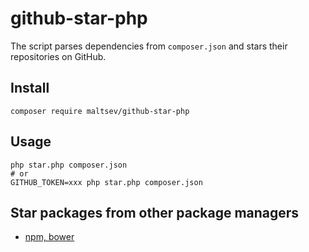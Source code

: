# github-star-php
The script parses dependencies from `composer.json` and stars their repositories on GitHub.


## Install
```
composer require maltsev/github-star-php
```


## Usage
```
php star.php composer.json
# or
GITHUB_TOKEN=xxx php star.php composer.json
```


## Star packages from other package managers
- [npm, bower](https://github.com/mjhasbach/github-star)
